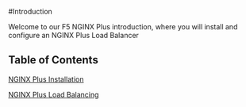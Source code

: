 #Introduction

Welcome to our F5 NGINX Plus introduction, where you will install and configure an NGINX Plus Load Balancer

## Table of Contents

[NGINX Plus Installation](lab1.rst)

[NGINX Plus Load Balancing](lab2.rst)